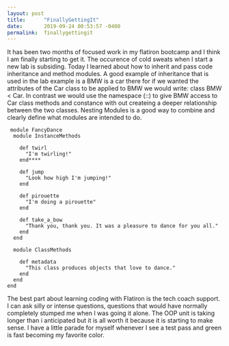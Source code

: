 ```yaml
---
layout: post
title:      "FinallyGettingIt"
date:       2019-09-24 00:53:57 -0400
permalink:  finallygettingit
---
```


It has been two months of focused work in my flatiron bootcamp and I think I am finally starting to get it.  The occurence of cold sweats when I start a new lab is subsiding. 
 Today I learned about how to inherit and pass code inheritance and method modules.
 A good example of inheritance that is used in the lab example is 
 a BMW is a car there for if we wanted the attributes of the Car class to be applied to BMW we would write:
 class BMW < Car.
 In contrast we would use the namespace (::) to give BMW access to Car class  methods and constance with out createing a deeper relationship between the two classes. 
 Nesting Modules is a good way to combine and clearly define what modules are intended to do.
```
 module FancyDance
  module InstanceMethods
 
    def twirl
      "I'm twirling!"
    end****
 
    def jump
      "Look how high I'm jumping!"
    end
 
    def pirouette
      "I'm doing a pirouette"
    end
 
    def take_a_bow
      "Thank you, thank you. It was a pleasure to dance for you all."
    end
  end
 
  module ClassMethods
 
    def metadata
      "This class produces objects that love to dance."
    end
  end
end

```

The best part about learning coding with Flatiron is the tech coach support.  I can ask silly or intense questions, questions that would have normally completely stumped me when I was going it alone. The OOP unit is taking longer than i anticipated but it is all worth it because it is starting to make sense.  I have a little parade for myself whenever I see a test pass and green is fast becoming my favorite color.

